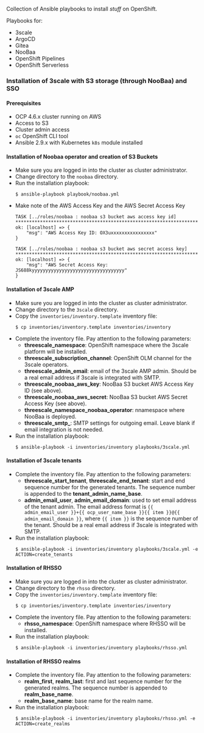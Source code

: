 Collection of Ansible playbooks to install *stuff* on OpenShift.

Playbooks for:
* 3scale
* ArgoCD
* Gitea
* NooBaa
* OpenShift Pipelines
* OpenShift Serverless

### Installation of 3scale with S3 storage (through NooBaa) and SSO

#### Prerequisites
* OCP 4.6.x cluster running on AWS
* Access to S3
* Cluster admin access
* `oc` OpenShift CLI tool
* Ansible 2.9.x with Kubernetes `k8s` module installed

#### Installation of Noobaa operator and creation of S3 Buckets

* Make sure you are logged in into the cluster as cluster administrator.
* Change directory to the `noobaa` directory.
* Run the installation playbook:
  ```
  $ ansible-playbook playbook/noobaa.yml
  ```
* Make note of the AWS Access Key and the AWS Secret Access Key
  ```
  TASK [../roles/noobaa : noobaa s3 bucket aws access key id] ********************************************************************************************
  ok: [localhost] => {
      "msg": "AWS Access Key ID: OX3uxxxxxxxxxxxxxxxx"
  }

  TASK [../roles/noobaa : noobaa s3 bucket aws secret access key] ****************************************************************************************
  ok: [localhost] => {
      "msg": "AWS Secret Access Key: JS688kyyyyyyyyyyyyyyyyyyyyyyyyyyyyyyyyyy"
  }
   ```

#### Installation of 3scale AMP

* Make sure you are logged in into the cluster as cluster administrator.
* Change directory to the `3scale` directory.
* Copy the `inventories/inventory.template` inventory file:
  ```
  $ cp inventories/inventory.template inventories/inventory
  ``` 
* Complete the inventory file. Pay attention to the following parameters:
  * **threescale_namespace**: OpenShift namespace where the 3scale platform will be installed.
  * **threescale_subscription_channel**: OpenShift OLM channel for the 3scale operators.
  * **threescale_admin_email**: email of the 3scale AMP admin. Should be a real email address if 3scale is integrated with SMTP.
  * **threescale_noobaa_aws_key**: NooBaa S3 bucket AWS Access Key ID (see above).
  * **threescale_noobaa_aws_secret**: NooBaa S3 bucket AWS Secret Access Key (see above).
  * **threescale_namespace_noobaa_operator**: nnamespace where NooBaa is deployed.
  * **threescale_smtp_**: SMTP settings for outgoing email. Leave blank if email integration is not needed.
* Run the installation playbook:
  ```
  $ ansible-playbook -i inventories/inventory playbooks/3scale.yml
  ```

#### Installation of 3scale tenants

* Complete the inventory file. Pay attention to the following parameters:
  * **threescale_start_tenant**, **threescale_end_tenant**: start and end sequence number for the generated tenants. The sequence number is appended to the **tenant_admin_name_base**.
  * **admin_email_user**, **admin_email_domain**: used to set email address of the tenant admin. The email address format is `{{ admin_email_user }}+{{ ocp_user_name_base }}{{ item }}@{{ admin_email_domain }}`, where `{{ item }}` is the sequence number of the tenant. Should be a real email address if 3scale is integrated with SMTP.
* Run the installation playbook:
  ```
  $ ansible-playbook -i inventories/inventory playbooks/3scale.yml -e ACTION=create_tenants
  ```

#### Installation of RHSSO

* Make sure you are logged in into the cluster as cluster administrator.
* Change directory to the `rhsso` directory.
* Copy the `inventories/inventory.template` inventory file:
  ```
  $ cp inventories/inventory.template inventories/inventory
  ``` 
* Complete the inventory file. Pay attention to the following parameters:
  * **rhsso_namespace**: OpenShift namespace where RHSSO will be installed.
* Run the installation playbook:
  ```
  $ ansible-playbook -i inventories/inventory playbooks/rhsso.yml
  ```

#### Installation of RHSSO realms
* Complete the inventory file. Pay attention to the following parameters:
  * **realm_first**, **realm_last**: first and  last sequence number for the generated realms. The sequence number is appended to **realm_base_name**.
  * **realm_base_name**: base name for the realm name.
* Run the installation playbook:
  ```
  $ ansible-playbook -i inventories/inventory playbooks/rhsso.yml -e ACTION=create_realms
  ```